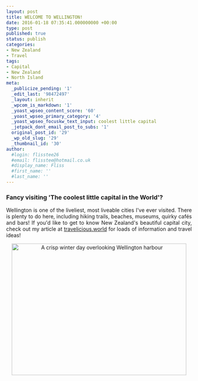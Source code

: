 ```yaml
---
layout: post
title: WELCOME TO WELLINGTON!
date: 2016-01-18 07:35:41.000000000 +00:00
type: post
published: true
status: publish
categories:
- New Zealand
- Travel
tags:
- Capital
- New Zealand
- North Island
meta:
  _publicize_pending: '1'
  _edit_last: '98472497'
  _layout: inherit
  _wpcom_is_markdown: '1'
  _yoast_wpseo_content_score: '60'
  _yoast_wpseo_primary_category: '4'
  _yoast_wpseo_focuskw_text_input: coolest little capital
  _jetpack_dont_email_post_to_subs: '1'
  original_post_id: '29'
  _wp_old_slug: '29'
  _thumbnail_id: '30'
author:
  #login: flisstee26
  #email: flisstee@hotmail.co.uk
  #display_name: Fliss
  #first_name: ''
  #last_name: ''
---
```


<h3 class="western" align="JUSTIFY">Fancy visiting 'The coolest little capital in the World'?</h3>
<p class="western" align="JUSTIFY">Wellington is one of the liveliest, most liveable cities I've ever visited.&nbsp;There is&nbsp;plenty to do here, including hiking trails, beaches, museums, quirky cafés and bars! If you'd like to get to know New Zealand's beautiful capital city, check out my article at&nbsp;<a href="http://travelicious.world/welcome-to-wellington/" target="_blank">travelicious.world</a>&nbsp;for loads of information and travel ideas!</p>
<p class="western" align="center"><img class="aligncenter wp-image-85 size-large" src="{{ site.baseurl }}/assets/001-2-1024x768.jpg" alt="A crisp winter day overlooking Wellington harbour" width="474" height="356" /></p>
